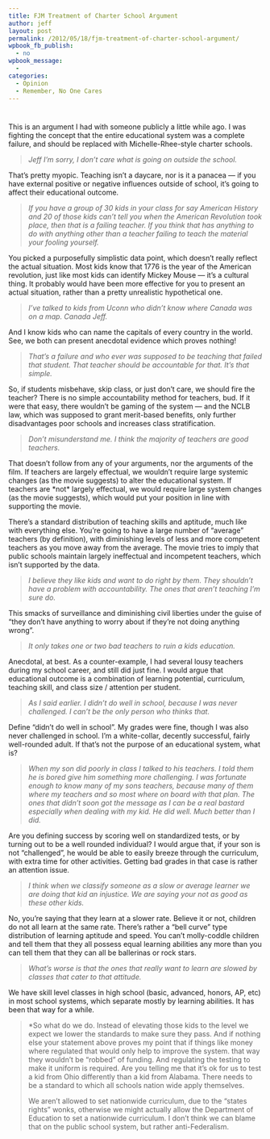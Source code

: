 ```yaml
---
title: FJM Treatment of Charter School Argument
author: jeff
layout: post
permalink: /2012/05/18/fjm-treatment-of-charter-school-argument/
wpbook_fb_publish:
  - no
wpbook_message:
  - 
categories:
  - Opinion
  - Remember, No One Cares
---
```

# 

This is an argument I had with someone publicly a little while ago. I was fighting the concept that the entire educational system was a complete failure, and should be replaced with Michelle-Rhee-style charter schools.

> *Jeff I’m sorry, I don’t care what is going on outside the school.*

That’s pretty myopic. Teaching isn’t a daycare, nor is it a panacea — if you have external positive or negative influences outside of school, it’s going to affect their educational outcome.

> *If you have a group of 30 kids in your class for say American History and 20 of those kids can’t tell you when the American Revolution took place, then that is a failing teacher. If you think that has anything to do with anything other than a teacher failing to teach the material your fooling yourself.*

You picked a purposefully simplistic data point, which doesn’t really reflect the actual situation. Most kids know that 1776 is the year of the American revolution, just like most kids can identify Mickey Mouse — it’s a cultural thing. It probably would have been more effective for you to present an actual situation, rather than a pretty unrealistic hypothetical one.

> *I’ve talked to kids from Uconn who didn’t know where Canada was on a map. Canada Jeff.*

And I know kids who can name the capitals of every country in the world. See, we both can present anecdotal evidence which proves nothing!

> *That’s a failure and who ever was supposed to be teaching that failed that student. That teacher should be accountable for that. It’s that simple.*

So, if students misbehave, skip class, or just don’t care, we should fire the teacher? There is no simple accountability method for teachers, bud. If it were that easy, there wouldn’t be gaming of the system — and the NCLB law, which was supposed to grant merit-based benefits, only further disadvantages poor schools and increases class stratification.

> *Don’t misunderstand me. I think the majority of teachers are good teachers.*

That doesn’t follow from any of your arguments, nor the arguments of the film. If teachers are largely effectual, we wouldn’t require large systemic changes (as the movie suggests) to alter the educational system. If teachers are \*not\* largely effectual, we would require large system changes (as the movie suggests), which would put your position in line with supporting the movie.

There’s a standard distribution of teaching skills and aptitude, much like with everything else. You’re going to have a large number of “average” teachers (by definition), with diminishing levels of less and more competent teachers as you move away from the average. The movie tries to imply that public schools maintain largely ineffectual and incompetent teachers, which isn’t supported by the data.

> *I believe they like kids and want to do right by them. They shouldn’t have a problem with accountability. The ones that aren’t teaching I’m sure do.*

This smacks of surveillance and diminishing civil liberties under the guise of “they don’t have anything to worry about if they’re not doing anything wrong”.

> *It only takes one or two bad teachers to ruin a kids education.*

Anecdotal, at best. As a counter-example, I had several lousy teachers during my school career, and still did just fine. I would argue that educational outcome is a combination of learning potential, curriculum, teaching skill, and class size / attention per student.

> *As I said earlier. I didn’t do well in school, because I was never challenged. I can’t be the only person who thinks that.*

Define “didn’t do well in school”. My grades were fine, though I was also never challenged in school. I’m a white-collar, decently successful, fairly well-rounded adult. If that’s not the purpose of an educational system, what is?

> *When my son did poorly in class I talked to his teachers. I told them he is bored give him something more challenging. I was fortunate enough to know many of my sons teachers, because many of them where my teachers and so most where on board with that plan. The ones that didn’t soon got the message as I can be a real bastard especially when dealing with my kid. He did well. Much better than I did.*

Are you defining success by scoring well on standardized tests, or by turning out to be a well rounded individual? I would argue that, if your son is not “challenged”, he would be able to easily breeze through the curriculum, with extra time for other activities. Getting bad grades in that case is rather an attention issue.

> *I think when we classify someone as a slow or average learner we are doing that kid an injustice. We are saying your not as good as these other kids.*

No, you’re saying that they learn at a slower rate. Believe it or not, children do not all learn at the same rate. There’s rather a “bell curve” type distribution of learning aptitude and speed. You can’t molly-coddle children and tell them that they all possess equal learning abilities any more than you can tell them that they can all be ballerinas or rock stars.

> *What’s worse is that the ones that really want to learn are slowed by classes that cater to that attitude.*

We have skill level classes in high school (basic, advanced, honors, AP, etc) in most school systems, which separate mostly by learning abilities. It has been that way for a while.

> *So what do we do. Instead of elevating those kids to the level we expect we lower the standards to make sure they pass. 
> And if nothing else your statement above proves my point that if things like money where regulated that would only help to improve the system. that way they wouldn’t be “robbed” of funding. And regulating the testing to make it uniform is required. Are you telling me that it’s ok for us to test a kid from Ohio differently than a kid from Alabama. There needs to be a standard to which all schools nation wide apply themselves. 
> 
> We aren’t allowed to set nationwide curriculum, due to the “states rights” wonks, otherwise we might actually allow the Department of Education to set a nationwide curriculum. I don’t think we can blame that on the public school system, but rather anti-Federalism.